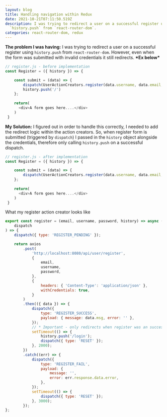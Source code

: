 ```yaml
---
layout: blog
title: Handling navigation within Redux
date: 2021-10-21T07:11:50.519Z
description: I was trying to redirect a user on a successful register using
  `history.push` from `react-router-dom`.
categories: react-router-dom, redux
---
```

**The problem I was having:** I was trying to redirect a user on a successful register using `history.push` from `react-router-dom`. However, even when the form was submitted with invalid credentials it still redirects. **\*Ex below\***

```javascript
// register.js - before implementation
const Register = ({ history }) => {

	const submit = (data) => {
		dispatch(UserActionCreators.register(data.username, data.email, data.password));
        history.push('/')
	};
    
    return(
      <div>A form goes here....</div>
    )
 }
```

**My Solution:** I figured out in order to handle this correctly, I needed to add the redirect logic within the action creators. So, when register form is submitted (triggered by `dispatch`) I passed in the `history` object alongside the credentials, therefore only calling `history.push` on a successful dispatch.

```javascript
// register.js - after implementation
const Register = ({ history }) => {

	const submit = (data) => {
		dispatch(UserActionCreators.register(data.username, data.email, data.password, history));
	};
    
    return(
      <div>A form goes here....</div>
    )
 }
```

What my register action creator looks like

```javascript
export const register = (email, username, password, history) => async (
	dispatch
) => {
	dispatch({ type: 'REGISTER_PENDING' });

	return axios
		.post(
			'http://localhost:8080/api/user/register',
			{
				email,
				username,
				password,
			},
			{
				headers: { 'Content-Type': 'application/json' },
				withCredentials: true,
			}
		)
		.then(({ data }) => {
			dispatch({
				type: 'REGISTER_SUCCESS',
				payload: { message: data.msg, error: '' },
			});
            // * Important - only redirects when register was an success *
			setTimeout(() => {
				history.push('/login');
				dispatch({ type: 'RESET' });
			}, 2000);
		})
		.catch((err) => {
			dispatch({
				type: 'REGISTER_FAIL',
				payload: {
					message: '',
					error: err.response.data.error,
				},
			});
			setTimeout(() => {
				dispatch({ type: 'RESET' });
			}, 3000);
		});
};
```